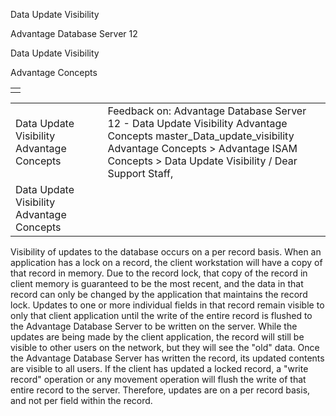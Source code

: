Data Update Visibility




Advantage Database Server 12  

Data Update Visibility

Advantage Concepts

|  |
| --- |
|  |

|  |  |  |  |  |
| --- | --- | --- | --- | --- |
| Data Update Visibility  Advantage Concepts |  |  | Feedback on: Advantage Database Server 12 - Data Update Visibility Advantage Concepts master\_Data\_update\_visibility Advantage Concepts > Advantage ISAM Concepts > Data Update Visibility / Dear Support Staff, |  |
| Data Update Visibility  Advantage Concepts |  |  |  |  |

Visibility of updates to the database occurs on a per record basis. When an application has a lock on a record, the client workstation will have a copy of that record in memory. Due to the record lock, that copy of the record in client memory is guaranteed to be the most recent, and the data in that record can only be changed by the application that maintains the record lock. Updates to one or more individual fields in that record remain visible to only that client application until the write of the entire record is flushed to the Advantage Database Server to be written on the server. While the updates are being made by the client application, the record will still be visible to other users on the network, but they will see the "old" data. Once the Advantage Database Server has written the record, its updated contents are visible to all users. If the client has updated a locked record, a "write record" operation or any movement operation will flush the write of that entire record to the server. Therefore, updates are on a per record basis, and not per field within the record.